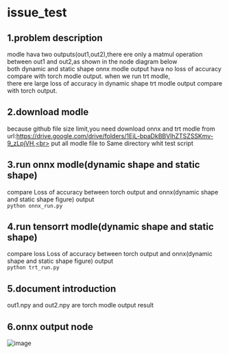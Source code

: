 # issue_test
## 1.problem description
  modle hava two outputs(out1,out2),there ere only a matmul operation between out1 and out2,as shown in the node diagram below<br>
both dynamic and static shape onnx modle output hava no loss of accuracy compare with torch modle output. when we run trt modle,<br>
there ere large loss of accuracy in dynamic shape trt modle output compare with torch output.
## 2.download modle
because github file size limit,you need download onnx and trt modle from url:https://drive.google.com/drive/folders/1EjL-bpaDkBBVlhZTSZSSKmv-9_zLpjVH,<br>
put all modle file to Same directory whit test script
## 3.run onnx modle(dynamic shape and static shape)
  compare  Loss of accuracy between torch output and onnx(dynamic shape and static shape figure) output<br>
      `python onnx_run.py`<br>
## 4.run tensorrt modle(dynamic shape and static shape)
  compare loss Loss of accuracy between torch output and onnx(dynamic shape and static shape figure) output<br>
      `python trt_run.py`<br>
## 5.document introduction
out1.npy and out2.npy are torch modle output result
## 6.onnx output node
![image](https://user-images.githubusercontent.com/49616374/174082104-aa759e14-6e34-4b62-91ea-b6b7ea95f2f1.png)
